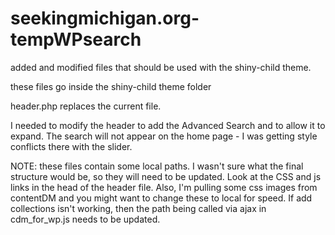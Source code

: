seekingmichigan.org-tempWPsearch
================================

added and modified files that should be used with the shiny-child theme.

these files go inside the shiny-child theme folder

header.php replaces the current file.

I needed to modify the header to add the Advanced Search and to allow it to expand.  The search will not appear on the home page - I was getting style conflicts there with the slider.

NOTE:  these files contain some local paths.  I wasn't sure what the final structure would be, so they will need to be updated.  Look at the CSS and js links in the head of the header file.  Also, I'm pulling some css images from contentDM and you might want to change these to local for speed.  If add collections isn't working, then the path being called via ajax in cdm_for_wp.js needs to be updated.